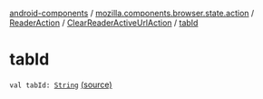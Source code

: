 [android-components](../../../index.md) / [mozilla.components.browser.state.action](../../index.md) / [ReaderAction](../index.md) / [ClearReaderActiveUrlAction](index.md) / [tabId](./tab-id.md)

# tabId

`val tabId: `[`String`](https://kotlinlang.org/api/latest/jvm/stdlib/kotlin/-string/index.html) [(source)](https://github.com/mozilla-mobile/android-components/blob/master/components/browser/state/src/main/java/mozilla/components/browser/state/action/BrowserAction.kt#L490)